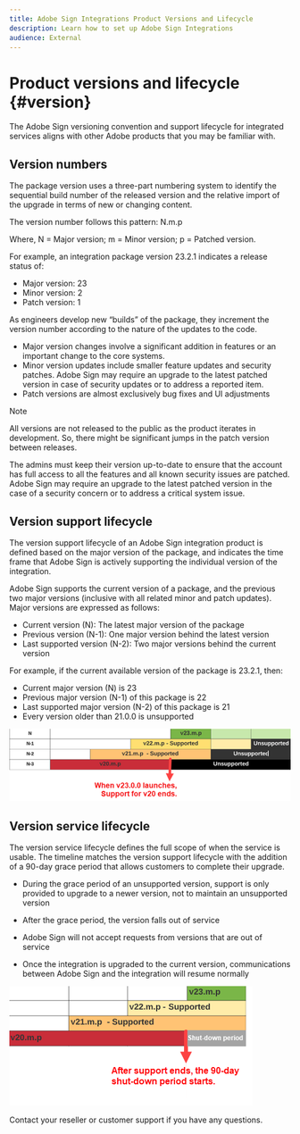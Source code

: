```yaml
---
title: Adobe Sign Integrations Product Versions and Lifecycle
description: Learn how to set up Adobe Sign Integrations
audience: External
---
```

# Product versions and lifecycle {#version}

The Adobe Sign versioning convention and support lifecycle for integrated services aligns with other Adobe products that you may be familiar with.

## Version numbers 

The package version uses a three-part numbering system to identify the sequential build number of the released version and the relative import of the upgrade in terms of new or changing content. 

The version number follows this pattern: N.m.p 

Where, N = Major version; m = Minor version; p = Patched version.

For example, an integration package version 23.2.1 indicates a release status of:

* Major version: 23
* Minor version: 2
* Patch version: 1

As engineers develop new “builds” of the package, they increment the version number according to the nature of the updates to the code.

* Major version changes involve a significant addition in features or an important change to the core systems.
* Minor version updates include smaller feature updates and security patches. Adobe Sign may require an upgrade to the latest patched version in case of security updates or to address a reported item.
* Patch versions are almost exclusively bug fixes and UI adjustments

>[!NOTE]
>
>All versions are not released to the public as the product iterates in development. So, there might be significant jumps in the patch version between releases.

The admins must keep their version up-to-date to ensure that the account has full access to all the features and all known security issues are patched. Adobe Sign may require an upgrade to the latest patched version in the case of a security concern or to address a critical system issue.

## Version support lifecycle

The version support lifecycle of an Adobe Sign integration product is defined based on the major version of the package, and indicates the time frame that Adobe Sign is actively supporting the individual version of the integration.

Adobe Sign supports the current version of a package, and the previous two major versions (inclusive with all related minor and patch updates). Major versions are expressed as follows:

* Current version (N): The latest major version of the package
* Previous version (N-1): One major version behind the latest version
* Last supported version (N-2): Two major versions behind the current version

For example, if the current available version of the package is 23.2.1, then:

* Current major version (N) is 23
* Previous major version (N-1) of this package is 22
* Last supported major version (N-2) of this package is 21
* Every version older than 21.0.0 is unsupported

 ![Version chart](images/version_chart.png) 

## Version service lifecycle

The version service lifecycle defines the full scope of when the service is usable. The timeline matches the version support lifecycle with the addition of a 90-day grace period that allows customers to complete their upgrade.

* During the grace period of an unsupported version, support is only provided to upgrade to a newer version, not to maintain an unsupported version
* After the grace period, the version falls out of service

* Adobe Sign will not accept requests from versions that are out of service
* Once the integration is upgraded to the current version, communications between Adobe Sign and the integration will resume normally

 ![Shut down period](images/shutdown_period.png) 

Contact your reseller or customer support if you have any questions.
